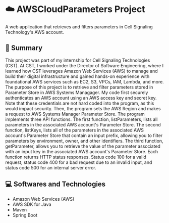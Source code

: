 <h1>☁️ AWSCloudParameters Project </h1> 

A web application that retrieves and filters parameters in Cell Signaling Technology's AWS account. 

<h2> 📄 Summary </h2> 

This project was part of my internship for Cell Signaling Technologies (CST). At CST, I worked under the Director of Software Engineering, where I learned how CST leverages Amazon Web Services (AWS) to manage and build their digital infrastructure and gained hands-on experience with foundational AWS services such as EC2, S3, VPCs, IAM, Lambda, and more. The purpose of this project is to retrieve and filter parameters stored in Parameter Store in AWS Systems Managager. My code first securely authenticates an AWS account using an AWS access key and secret key. Note that these credentials are not hard coded into the program, as this would impact security. Then, the program sets the AWS Region and makes a request to AWS Systems Manager Parameter Store. The program implements three API functions. The first function, listParameters, lists all parameters in the associated AWS account's Parameter Store. The second function, listKeys, lists all of the parameters in the associated AWS account's Parameter Store that contain an input prefix, allowing you to filter parameters by environment, owner, and other identifiers. The third function, getParameter, allows you to retrieve the value of the parameter associated with an input key in the associated AWS account's Parameter Store. Each function returns HTTP status responses. Status code 100 for a valid request, status code 400 for a bad request due to an invalid input, and status code 500 for an internal server error. 

<h2> 💻 Softwares and Technologies </h2> 

- Amazon Web Services (AWS)
- AWS SDK for Java
- Maven
- Spring Boot


